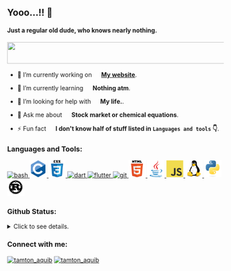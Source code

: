 ## Yooo...!! 💃
#### Just a regular old dude, who knows nearly nothing.
<p align='center'>
    <img src = 'buildings.png' width = '1100' height = "50" >
</p>

- 🔭 I’m currently working on    **[My website](https://tamton-aquib.github.io/)**.

- 🌱 I’m currently learning    **Nothing atm**.

- 🤝 I’m looking for help with    **My life.**.

- 💬 Ask me about    **Stock market or chemical equations**.

- ⚡ Fun fact    **I don't know half of stuff listed in `Languages and tools` :point_down:**.


### Languages and Tools:
<p align="left"> <a href="https://www.gnu.org/software/bash/" target="_blank"> <img src="https://miro.medium.com/max/2400/1*FEE98iWinlZBYkxBAG8MvA.png" alt="bash" width="40" height="40"/> </a> <a href="https://www.cprogramming.com/" target="_blank"> <img src="https://raw.githubusercontent.com/devicons/devicon/master/icons/c/c-original.svg" alt="c" width="40" height="40"/> </a> <a href="https://www.w3schools.com/css/" target="_blank"> <img src="https://raw.githubusercontent.com/devicons/devicon/master/icons/css3/css3-original-wordmark.svg" alt="css3" width="40" height="40"/> </a> <a href="https://dart.dev" target="_blank"> <img src="https://www.vectorlogo.zone/logos/dartlang/dartlang-icon.svg" alt="dart" width="40" height="40"/> </a> <a href="https://flutter.dev" target="_blank"> <img src="https://www.vectorlogo.zone/logos/flutterio/flutterio-icon.svg" alt="flutter" width="40" height="40"/> </a> <a href="https://git-scm.com/" target="_blank"> <img src="https://www.vectorlogo.zone/logos/git-scm/git-scm-icon.svg" alt="git" width="40" height="40"/> </a> <a href="https://www.w3.org/html/" target="_blank"> <img src="https://raw.githubusercontent.com/devicons/devicon/master/icons/html5/html5-original-wordmark.svg" alt="html5" width="40" height="40"/> </a> <a href="https://www.java.com" target="_blank"> <img src="https://raw.githubusercontent.com/devicons/devicon/master/icons/java/java-original.svg" alt="java" width="40" height="40"/> </a> <a href="https://developer.mozilla.org/en-US/docs/Web/JavaScript" target="_blank"> <img src="https://raw.githubusercontent.com/devicons/devicon/master/icons/javascript/javascript-original.svg" alt="javascript" width="40" height="40"/> </a> <a href="https://www.linux.org/" target="_blank"> <img src="https://raw.githubusercontent.com/devicons/devicon/master/icons/linux/linux-original.svg" alt="linux" width="40" height="40"/> </a> <a href="https://www.python.org" target="_blank"> <img src="https://raw.githubusercontent.com/devicons/devicon/master/icons/python/python-original.svg" alt="python" width="40" height="40"/> </a> <a href="https://www.rust-lang.org" target="_blank"> <img src="https://raw.githubusercontent.com/devicons/devicon/master/icons/rust/rust-plain.svg" alt="rust" width="40" height="40"/> </a> </p>

### Github Status:
<details>
<summary>Click to see details.</summary>

[![Aquib's GitHub stats](https://github-readme-stats.vercel.app/api?username=tamton-aquib&show_icons=true&theme=highcontrast&hide_border=true)](https://github.com/anuraghazra/github-readme-stats)

[![Top Langs](https://github-readme-stats.vercel.app/api/top-langs/?username=tamton-aquib&hide=Vim+Script,Vim+Snippet&theme=highcontrast&hide_border=true&show_icons=true&layout=compact)](https://github.com/anuraghazra/github-readme-stats)

</details>

<h3 align="left">Connect with me:</h3>
<p align="left">
<a href="https://twitter.com/tamton_aquib" target="blank"><img align="center" src="https://cdn.jsdelivr.net/npm/simple-icons@3.0.1/icons/twitter.svg" alt="tamton_aquib" height="30" width="40" /></a>
<a href="https://discordapp.com/users/845674119391477820" target="blank"><img align="center" src="https://cdn.jsdelivr.net/npm/simple-icons@3.0.1/icons/discord.svg" alt="tamton_aquib" height="30" width="40" /></a>
</p>
